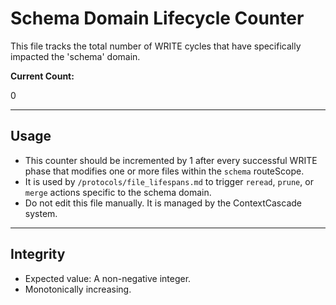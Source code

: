 <!-- @meta {
  "fileType": "counter",
  "purpose": "Tracks WRITE-phase activity specifically for the 'schema' domain.",
  "editPolicy": "incrementOnly",
  "routeScope": "schema"
} -->
# Schema Domain Lifecycle Counter

This file tracks the total number of WRITE cycles that have specifically impacted the 'schema' domain.

**Current Count:**

0

---
## Usage
- This counter should be incremented by 1 after every successful WRITE phase that modifies one or more files within the `schema` routeScope.
- It is used by `/protocols/file_lifespans.md` to trigger `reread`, `prune`, or `merge` actions specific to the schema domain.
- Do not edit this file manually. It is managed by the ContextCascade system.

---
## Integrity
- Expected value: A non-negative integer.
- Monotonically increasing.
